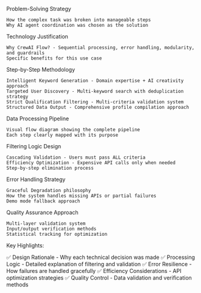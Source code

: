 Problem-Solving Strategy

    How the complex task was broken into manageable steps
    Why AI agent coordination was chosen as the solution

Technology Justification

    Why CrewAI Flow? - Sequential processing, error handling, modularity, and guardrails
    Specific benefits for this use case

Step-by-Step Methodology

    Intelligent Keyword Generation - Domain expertise + AI creativity approach
    Targeted User Discovery - Multi-keyword search with deduplication strategy
    Strict Qualification Filtering - Multi-criteria validation system
    Structured Data Output - Comprehensive profile compilation approach

Data Processing Pipeline

    Visual flow diagram showing the complete pipeline
    Each step clearly mapped with its purpose

Filtering Logic Design

    Cascading Validation - Users must pass ALL criteria
    Efficiency Optimization - Expensive API calls only when needed
    Step-by-step elimination process

Error Handling Strategy

    Graceful Degradation philosophy
    How the system handles missing APIs or partial failures
    Demo mode fallback approach

Quality Assurance Approach

    Multi-layer validation system
    Input/output verification methods
    Statistical tracking for optimization

Key Highlights:

✅ Design Rationale - Why each technical decision was made
✅ Processing Logic - Detailed explanation of filtering and validation
✅ Error Resilience - How failures are handled gracefully
✅ Efficiency Considerations - API optimization strategies
✅ Quality Control - Data validation and verification methods
